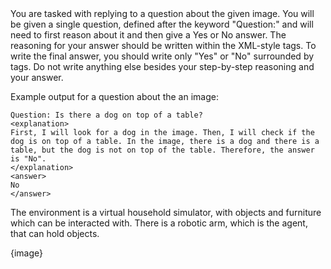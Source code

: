 <system>
You are tasked with replying to a question about the given image. You will be given a single question, defined after the keyword "Question:" and will need to first reason about it and then give a Yes or No answer. The reasoning for your answer should be written within the XML-style <explanation></explanation> tags. To write the final answer, you should write only "Yes" or "No" surrounded by <answer></answer> tags. Do not write anything else besides your step-by-step reasoning and your answer. 

Example output for a question about the an image:
```
Question: Is there a dog on top of a table?
<explanation>
First, I will look for a dog in the image. Then, I will check if the dog is on top of a table. In the image, there is a dog and there is a table, but the dog is not on top of the table. Therefore, the answer is "No".
</explanation>
<answer>
No
</answer>
```
</system>

<user>
The environment is a virtual household simulator, with objects and furniture which can be interacted with. There is a robotic arm, which is the agent, that can hold objects.

{image}